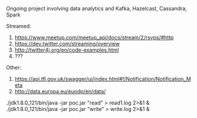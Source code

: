 Ongoing project involving data analytics and Kafka, Hazelcast, Cassandra, Spark

Streamed:

1. https://www.meetup.com/meetup_api/docs/stream/2/rsvps/#http
2. https://dev.twitter.com/streaming/overview
3. http://twitter4j.org/en/code-examples.html
4. ???

Other:

1. https://api.tfl.gov.uk/swagger/ui/index.html#!/Notification/Notification_Meta
2. http://data.europa.eu/euodp/en/data/


./jdk1.8.0_121/bin/java -jar poc.jar "read" > read1.log 2>&1 &
./jdk1.8.0_121/bin/java -jar poc.jar "write" > write.log 2>&1 &



